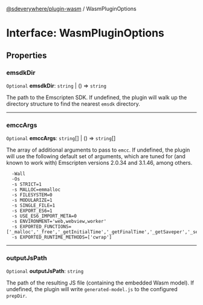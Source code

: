 [@sdeverywhere/plugin-wasm](../index.md) / WasmPluginOptions

# Interface: WasmPluginOptions

## Properties

### emsdkDir

 `Optional` **emsdkDir**: `string` \| () => `string`

The path to the Emscripten SDK.  If undefined, the plugin will walk up the directory
structure to find the nearest `emsdk` directory.

___

### emccArgs

 `Optional` **emccArgs**: `string`[] \| () => `string`[]

The array of additional arguments to pass to `emcc`.  If undefined, the plugin will
use the following default set of arguments, which are tuned for (and known to work
with) Emscripten versions 2.0.34 and 3.1.46, among others.
```
  -Wall
  -Os
  -s STRICT=1
  -s MALLOC=emmalloc
  -s FILESYSTEM=0
  -s MODULARIZE=1
  -s SINGLE_FILE=1
  -s EXPORT_ES6=1
  -s USE_ES6_IMPORT_META=0
  -s ENVIRONMENT='web,webview,worker'
  -s EXPORTED_FUNCTIONS=['_malloc','_free','_getInitialTime','_getFinalTime','_getSaveper','_setLookup','_runModelWithBuffers']
  -s EXPORTED_RUNTIME_METHODS=['cwrap']
```

___

### outputJsPath

 `Optional` **outputJsPath**: `string`

The path of the resulting JS file (containing the embedded Wasm model).  If undefined,
the plugin will write `generated-model.js` to the configured `prepDir`.
